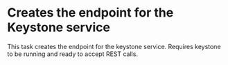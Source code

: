 Creates the endpoint for the Keystone service
=============================================

This task creates the endpoint for the keystone service.
Requires keystone to be running and ready to accept REST calls.